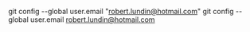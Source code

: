 git config --global user.email "robert.lundin@hotmail.com"
git config --global user.email
robert.lundin@hotmail.com
